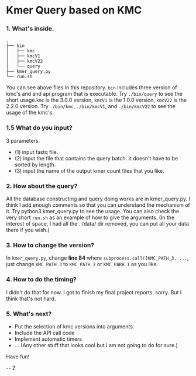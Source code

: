 Kmer Query based on KMC
==================================

### 1. What's inside.
    .
    ├── bin
    │   ├── kmc
    │   ├── kmcV1
    │   ├── kmcV22
    │   └── query
    ├── kmer_query.py
    └── run.sh

You can see above files in this repository.
`bin` includes three version of kmc's and and api program that is executable. Try `./bin/query` to see the short usage.`kmc` is the 3.0.0 version, `kmcV1` is the 1.0.0 version, `kmcV22` is the 2.2.0 version. Try `./bin/kmc`, `./bin/kmcV1`, and `./bin/kmcV22` to see the usage of the kmc's.

### 1.5 What do you input?
3 parameters.
- (1) input fastq file.
- (2) input the file that contains the query batch. It doesn't have to be sorted by length.
- (3) input the name of the output kmer count files that you like.

### 2. How about the query?
All the database constructing and query doing works are in kmer_query.py. I think I add enough comments so that you can understand the mechanism of it. Try python3 kmer_query.py to see the usage. You can also check the very short `run.sh` as an example of how to give the arguments. (In the interest of space, I had all the ../data/ dir removed, you can put all your data there if you wish.)

### 3. How to change the version?
In `kmer_query.py`, change __line 84__ where ```subprocess.call([KMC_PATH_3, ...```, just change `KMC_PATH_3` to `KMC_PATH_2` or `KMC_PARH_1` as you like.

### 4. How to do the timing?
I didn't do that for now. I got to finish my final project reports. sorry. But I think that's not hard.

### 5. What's next?
- Put the selection of kmc versions into arguments.
- Include the API call code
- Implement automatic timers
- ... (Any other stuff that looks cool but I am not going to do for sure.)

Have fun!

-- Z

